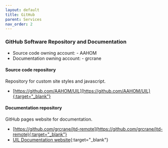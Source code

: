 ```yaml
---
layout: default
title: GitHub
parent: Services
nav_order: 2
---
```


### GitHub Software Repository and Documentation	

- Source code owning account: - AAHOM
- Documentation owning account: - grcrane

#### Source code repository
Repository for custom site styles and javascript. 

- [https://github.com/AAHOM/UIL](https://github.com/AAHOM/UIL){:target="_blank"} 

#### Documentation repository
GitHub pages website for documentation. 

- [https://github.com/grcrane/jtd-remote](https://github.com/grcrane/jtd-remote){:target="_blank"} 
- [UIL Documentation website](https://grcrane.github.io/jtd-remote/){:target="_blank"} 